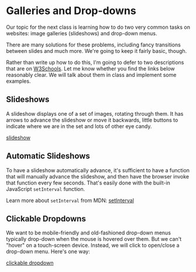 # Galleries and Drop-downs

Our topic for the next class is learning how to do two very common tasks
on websites:  image galleries (slideshows) and drop-down menus.

There are many solutions for these problems, including fancy transitions
between slides and much more. We're going to keep it fairly basic, though.

Rather than write up how to do this, I'm going to defer to two
descriptions that are on [W3Schools](https://www.w3schools.com/). Let me
know whether you find the links below reasonably clear.  We will talk
about them in class and implement some examples.

## Slideshows

A slideshow displays one of a set of images, rotating through them. It has
arrows to advance the slideshow or move it backwards, little buttons to
indicate where we are in the set and lots of other eye candy. 

[slideshow](https://www.w3schools.com/howto/howto_js_slideshow.asp)

## Automatic Slideshows

To have a slideshow automatically advance, it's sufficient to have a
function that will manually advance the slideshow, and then have the
browser invoke that function every few seconds. That's easily done with
the built-in JavaScript `setInterval` function.

Learn more about `setInterval` from MDN:  [setInterval](https://developer.mozilla.org/en-US/docs/Web/API/WindowOrWorkerGlobalScope/setInterval)

## Clickable Dropdowns

We want to be mobile-friendly and old-fashioned drop-down menus typically
drop-down when the mouse is hovered over them. But we can't "hover" on a
touch-screen device. Instead, we will click to open/close a drop-down
menu. Here's one way:

[clickable dropdown](https://www.w3schools.com/howto/howto_js_dropdown.asp)

